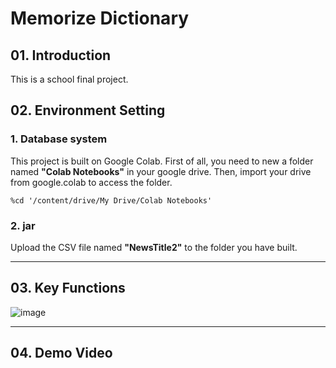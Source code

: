 # Memorize Dictionary


## 01. Introduction
This is a school final project.
## 02. Environment Setting
### 1. Database system
This project is built on Google Colab. First of all, you need to new a folder named **"Colab Notebooks"** in your google drive. Then, import your drive from google.colab to access the folder.
```
%cd '/content/drive/My Drive/Colab Notebooks'
```
### 2. jar
Upload the CSV file named **"NewsTitle2"** to the folder you have built.
***
## 03. Key Functions
![image](https://raw.githubusercontent.com/Wei-Hsi/template/main/all%20project%20layout/java%20app/main%20page.png?token=ARU42BQOBWNDS5QKDYFCAULBPWXSA)
***
## 04. Demo Video


